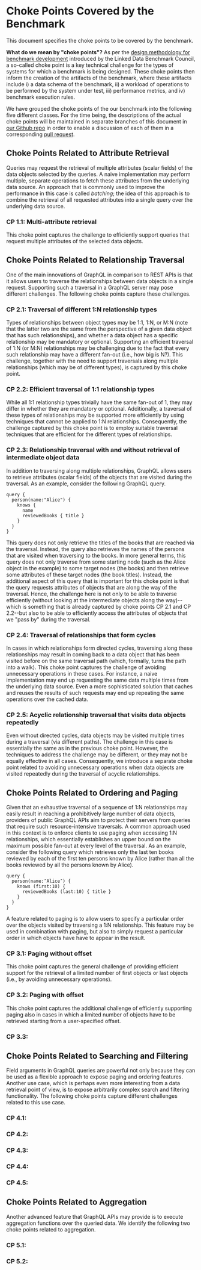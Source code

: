 # Choke Points Covered by the Benchmark
This document specifies the choke points to be covered by the benchmark. 

**What do we mean by "choke points"?**
As per the [design methodology for benchmark development](http://ldbcouncil.org/blog/choke-point-based-benchmark-design) introduced by the Linked Data Benchmark Council, a so-called choke point is a key technical challenge for the types of systems for which a benchmark is being designed. These choke points then inform the creation of the artifacts of the benchmark, where these artifacts include i) a data schema of the benchmark, ii) a workload of operations to be performed by the system under test, iii) performance metrics, and iv) benchmark execution rules.

We have grouped the choke points of the our benchmark into the following five different classes. For the time being, the descriptions of the actual choke points will be maintained in separate branches of this document in [our Github repo](https://github.com/LiUGraphQL/LinGBM/tree/master/design) in order to enable a discussion of each of them in a corresponding [pull request](https://github.com/LiUGraphQL/LinGBM/pulls).

## Choke Points Related to Attribute Retrieval
Queries may request the retrieval of multiple attributes (scalar fields) of the data objects selected by the queries. A naive implementation may perform multiple, separate operations to fetch these attributes from the underlying data source. An approach that is commonly used to improve the performance in this case is called _batching_; the idea of this approach is to combine the retrieval of all requested attributes into a single query over the underlying data source.

### CP 1.1: Multi-attribute retrieval
This choke point captures the challenge to efficiently support queries that request multiple attributes of the selected data objects.

## Choke Points Related to Relationship Traversal 
One of the main innovations of GraphQL in comparison to REST APIs is that it allows users to traverse the relationships between data objects in a single request. Supporting such a traversal in a GraphQL server may pose different challenges. The following choke points capture these challenges.

### CP 2.1: Traversal of different 1:N relationship types
Types of relationships between object types may be 1:1, 1:N, or M:N (note that the latter two are the same from the perspective of a given data object that has such relationships), and whether a data object has a specific relationship may be mandatory or optional. Supporting an efficient traversal of 1:N (or M:N) relationships may be challenging due to the fact that every such relationship may have a different fan-out (i.e., how big is N?). This challenge, together with the need to support traversals along multiple relationships (which may be of different types), is captured by this choke point.

### CP 2.2: Efficient traversal of 1:1 relationship types
While all 1:1 relationship types trivially have the same fan-out of 1, they may differ in whether they are mandatory or optional. Additionally, a traversal of these types of relationships may be supported more efficiently by using techniques that cannot be applied to 1:N relationships. Consequently, the challenge captured by this choke point is to employ suitable traversal techniques that are efficient for the different types of relationships.

### CP 2.3: Relationship traversal with and without retrieval of intermediate object data
In addition to traversing along multiple relationships, GraphQL allows users to retrieve attributes (scalar fields) of the objects that are visited during the traversal. As an example, consider the following GraphQL query.

```
query {
  person(name:"Alice") {
    knows {
      name
      reviewedBooks { title }
    }
  }
}
```

This query does not only retrieve the titles of the books that are reached via the traversal. Instead, the query also retrieves the names of the persons that are visited when traversing to the books. In more general terms, this query does not only traverse from some starting node (such as the Alice object in the example) to some target nodes (the books) and then retrieve some attributes of these target nodes (the book titles). Instead, the additional aspect of this query that is important for this choke point is that the query requests attributes of objects that are along the way of the traversal. Hence, the challenge here is not only to be able to traverse efficiently (without looking at the intermediate objects along the way)--which is something that is already captured by choke points CP 2.1 and CP 2.2--but also to be able to efficiently access the attributes of objects that we "pass by" during the traversal.

### CP 2.4: Traversal of relationships that form cycles
In cases in which relationships form directed cycles, traversing along these relationships may result in coming back to a data object that has been visited before on the same traversal path (which, formally, turns the path into a walk). This choke point captures the challenge of avoiding unnecessary operations in these cases. For instance, a naive implementation may end up requesting the same data multiple times from the underlying data source. Even a more sophisticated solution that caches and reuses the results of such requests may end up repeating the same operations over the cached data.

### CP 2.5: Acyclic relationship traversal that visits data objects repeatedly
Even without directed cycles, data objects may be visited multiple times during a traversal (via different paths). The challenge in this case is essentially the same as in the previous choke point. However, the techniques to address the challenge may be different, or they may not be equally effective in all cases. Consequently, we introduce a separate choke point related to avoiding unnecessary operations when data objects are visited repeatedly during the traversal of acyclic relationships.

## Choke Points Related to Ordering and Paging
Given that an exhaustive traversal of a sequence of 1:N relationships may easily result in reaching a prohibitively large number of data objects, providers of public GraphQL APIs aim to protect their servers from queries that require such resource-intensive traversals. A common approach used in this context is to enforce clients to use paging when accessing 1:N relationships, which essentially establishes an upper bound on the maximum possible fan-out at every level of the traversal. As an example, consider the following query which retrieves only the last ten books reviewed by each of the first ten persons known by Alice (rather than all the books reviewed by all the persons known by Alice).

```
query {
  person(name:″Alice″) {
    knows (first:10) {
      reviewedBooks (last:10) { title }
    }
  }
}
```

A feature related to paging is to allow users to specify a particular order over the objects visited by traversing a 1:N relationship. This feature may be used in combination with paging, but also to simply request a particular order in which objects have have to appear in the result.

### CP 3.1: Paging without offset
This choke point captures the general challenge of providing efficient support for the retrieval of a limited number of first objects or last objects (i.e., by avoiding unnecessary operations).

### CP 3.2: Paging with offset
This choke point captures the additional challenge of efficiently supporting paging also in cases in which a limited number of objects have to be retrieved starting from a user-specified offset.

### CP 3.3: 

## Choke Points Related to Searching and Filtering
Field arguments in GraphQL queries are powerful not only because they can be used as a flexible approach to expose paging and ordering features. Another use case, which is perhaps even more interesting from a data retrieval point of view, is to expose arbitrarily complex search and filtering functionality. The following choke points capture different challenges related to this use case. 

### CP 4.1: 

### CP 4.2: 

### CP 4.3: 

### CP 4.4: 

### CP 4.5: 

## Choke Points Related to Aggregation
Another advanced feature that GraphQL APIs may provide is to execute aggregation functions over the queried data. We identify the following two choke points related to aggregation. 

### CP 5.1: 

### CP 5.2: 
